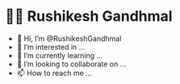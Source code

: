 # 🏄‍♂️ Rushikesh Gandhmal

- 👋 Hi, I’m @RushikeshGandhmal
- 👀 I’m interested in ...
- 🌱 I’m currently learning ...
- 💞️ I’m looking to collaborate on ...
- 📫 How to reach me ...

<!---
RushikeshGandhmal/RushikeshGandhmal is a ✨ special ✨ repository because its `README.md` (this file) appears on your GitHub profile.
You can click the Preview link to take a look at your changes.
--->
